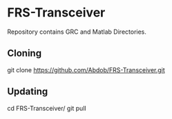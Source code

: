 # FRS-Transceiver
Repository contains GRC and Matlab Directories.

## Cloning
git clone https://github.com/Abdob/FRS-Transceiver.git


## Updating
cd FRS-Transceiver/
git pull

